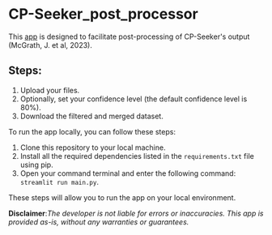 # CP-Seeker_post_processor

This [app](https://cpseeker-postprocess.streamlit.app/) is designed to facilitate post-processing of CP-Seeker's output (McGrath, J. et al, 2023).

## Steps:

1. Upload your files.
2. Optionally, set your confidence level (the default confidence level is 80%).
3. Download the filtered and merged dataset.

To run the app locally, you can follow these steps:

1. Clone this repository to your local machine.
2. Install all the required dependencies listed in the `requirements.txt` file using pip.
3. Open your command terminal and enter the following command: `streamlit run main.py`.

These steps will allow you to run the app on your local environment.

**Disclaimer**:*The developer is not liable for errors or inaccuracies. This app is provided as-is, without any warranties or guarantees.*
